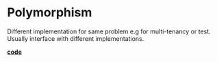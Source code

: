 # Polymorphism
Different implementation for same problem e.g for multi-tenancy or test. Usually interface with different implementations.

[**code**](https://github.com/factoryfx/factoryfx/tree/master/docu/src/main/java/de/factoryfx/docu/datainjection)